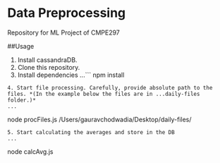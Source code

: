 # Data Preprocessing
Repository for ML Project of CMPE297


##Usage

1. Install cassandraDB.
2. Clone this repository.
3. Install dependencies
...```
npm install
```
4. Start file processing. Carefully, provide absolute path to the files. *(In the example below the files are in ...daily-files folder.)*
...
```
node procFiles.js /Users/gauravchodwadia/Desktop/daily-files/
```
5. Start calculating the averages and store in the DB
...
```
node calcAvg.js
```
